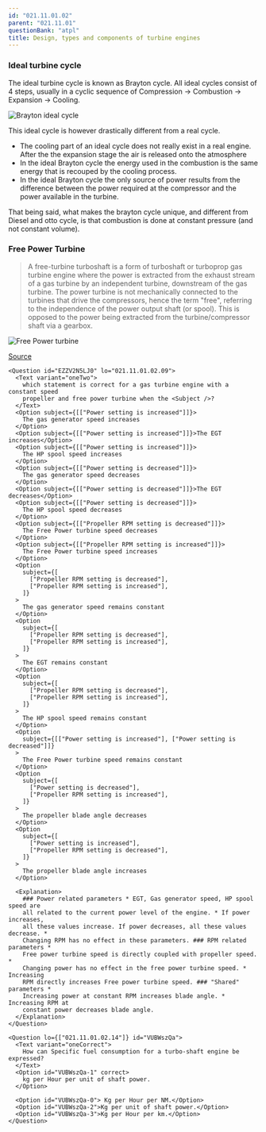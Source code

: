 ```yaml
---
id: "021.11.01.02"
parent: "021.11.01"
questionBank: "atpl"
title: Design, types and components of turbine engines
---
```


### Ideal turbine cycle

The ideal turbine cycle is known as Brayton cycle. All ideal cycles consist of 4
steps, usually in a cyclic sequence of Compression -> Combustion -> Expansion ->
Cooling.

![Brayton ideal cycle](images/021.11.01.2-02.png)

This ideal cycle is however drastically different from a real cycle.

- The cooling part of an ideal cycle does not really exist in a real engine.
  After the the expansion stage the air is released onto the atmosphere
- In the ideal Brayton cycle the energy used in the combustion is the same
  energy that is recouped by the cooling process.
- In the ideal Brayton cycle the only source of power results from the
  difference between the power required at the compressor and the power
  available in the turbine.

That being said, what makes the brayton cycle unique, and different from Diesel
and otto cycle, is that combustion is done at constant pressure (and not
constant volume).

### Free Power Turbine

> A free-turbine turboshaft is a form of turboshaft or turboprop gas turbine
> engine where the power is extracted from the exhaust stream of a gas turbine
> by an independent turbine, downstream of the gas turbine. The power turbine is
> not mechanically connected to the turbines that drive the compressors, hence
> the term "free", referring to the independence of the power output shaft (or
> spool). This is opposed to the power being extracted from the
> turbine/compressor shaft via a gearbox.

![Free Power turbine](images/021.11.01.2-01.png)

[Source](https://en.wikipedia.org/wiki/Free-turbine_turboshaft)

```tsx ignore
<Question id="EZZV2N5LJ0" lo="021.11.01.02.09">
  <Text variant="oneTwo">
    which statement is correct for a gas turbine engine with a constant speed
    propeller and free power turbine when the <Subject />?
  </Text>
  <Option subject={[["Power setting is increased"]]}>
    The gas generator speed increases
  </Option>
  <Option subject={[["Power setting is increased"]]}>The EGT increases</Option>
  <Option subject={[["Power setting is increased"]]}>
    The HP spool speed increases
  </Option>
  <Option subject={[["Power setting is decreased"]]}>
    The gas generator speed decreases
  </Option>
  <Option subject={[["Power setting is decreased"]]}>The EGT decreases</Option>
  <Option subject={[["Power setting is decreased"]]}>
    The HP spool speed decreases
  </Option>
  <Option subject={[["Propeller RPM setting is decreased"]]}>
    The Free Power turbine speed decreases
  </Option>
  <Option subject={[["Propeller RPM setting is increased"]]}>
    The Free Power turbine speed increases
  </Option>
  <Option
    subject={[
      ["Propeller RPM setting is decreased"],
      ["Propeller RPM setting is increased"],
    ]}
  >
    The gas generator speed remains constant
  </Option>
  <Option
    subject={[
      ["Propeller RPM setting is decreased"],
      ["Propeller RPM setting is increased"],
    ]}
  >
    The EGT remains constant
  </Option>
  <Option
    subject={[
      ["Propeller RPM setting is decreased"],
      ["Propeller RPM setting is increased"],
    ]}
  >
    The HP spool speed remains constant
  </Option>
  <Option
    subject={[["Power setting is increased"], ["Power setting is decreased"]]}
  >
    The Free Power turbine speed remains constant
  </Option>
  <Option
    subject={[
      ["Power setting is decreased"],
      ["Propeller RPM setting is increased"],
    ]}
  >
    The propeller blade angle decreases
  </Option>
  <Option
    subject={[
      ["Power setting is increased"],
      ["Propeller RPM setting is decreased"],
    ]}
  >
    The propeller blade angle increases
  </Option>

  <Explanation>
    ### Power related parameters * EGT, Gas generator speed, HP spool speed are
    all related to the current power level of the engine. * If power increases,
    all these values increase. If power decreases, all these values decrease. *
    Changing RPM has no effect in these parameters. ### RPM related parameters *
    Free power turbine speed is directly coupled with propeller speed. *
    Changing power has no effect in the free power turbine speed. * Increasing
    RPM directly increases Free power turbine speed. ### "Shared" parameters *
    Increasing power at constant RPM increases blade angle. * Increasing RPM at
    constant power decreases blade angle.
  </Explanation>
</Question>
```

```tsx ignore
<Question lo={["021.11.01.02.14"]} id="VUBWszQa">
  <Text variant="oneCorrect">
    How can Specific fuel consumption for a turbo-shaft engine be expressed?
  </Text>
  <Option id="VUBWszQa-1" correct>
    kg per Hour per unit of shaft power.
  </Option>

  <Option id="VUBWszQa-0"> Kg per Hour per NM.</Option>
  <Option id="VUBWszQa-2">Kg per unit of shaft power.</Option>
  <Option id="VUBWszQa-3">Kg per Hour per km.</Option>
</Question>
```

